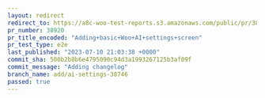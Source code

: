 ```yaml
---
layout: redirect
redirect_to: https://a8c-woo-test-reports.s3.amazonaws.com/public/pr/38920/e2e/index.html
pr_number: 38920
pr_title_encoded: "Adding+basic+Woo+AI+settings+screen"
pr_test_type: e2e
last_published: "2023-07-10 21:03:38 +0000"
commit_sha: 500b2b8b6e4795090c94d3a1993267125b3af09f
commit_message: "Adding changelog"
branch_name: add/ai-settings-38746
passed: true
---
```

